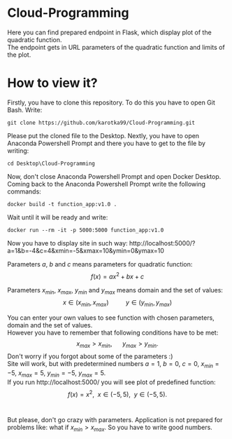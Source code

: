 # Cloud-Programming

Here you can find prepared endpoint in Flask, which display plot of the quadratic function.\
The endpoint gets in URL parameters of the quadratic function and limits of the plot. 

# How to view it?

Firstly, you have to clone this repository. To do this you have to open Git Bash. Write:
```
git clone https://github.com/karotka99/Cloud-Programming.git
```
Please put the cloned file to the Desktop.
Nextly, you have to open Anaconda Powershell Prompt and there you have to get to the file by writing:
```
cd Desktop\Cloud-Programming
```
Now, don't close Anaconda Powershell Prompt and open Docker Desktop. Coming back to the Anaconda Powershell Prompt write the following commands:

```
docker build -t function_app:v1.0 . 
 ```
 Wait until it will be ready and write:
 ```
 docker run --rm -it -p 5000:5000 function_app:v1.0
 ```
 
Now you have to display site in such way:
http://localhost:5000/?a=1&b=-4&c=4&xmin=-5&xmax=10&ymin=0&ymax=10


Parameters $a$, $b$ and $c$ means parameters for quadratic function: 
$$f(x)=ax^2+bx+c$$

Parameters $x_{min}$, $x_{max}$, $y_{min}$ and $y_{max}$ means domain and the set of values:
$$x \in (x_{min},x_{max}) ~~~~~~~~~~y \in (y_{min},y_{max})$$

You can enter your own values to see function with chosen parameters, domain and the set of values.\
However you have to remember that following conditions have to be met:
$$x_{max} > x_{min},~~~~~~ y_{max} > y_{min}.$$
Don't worry if you forgot about some of the parameters :) \
Site will work, but with predetermined numbers $a=1$, $b=0$, $c=0$, $x_{min}=-5$, $x_{max}=5$, $y_{min}=-5$, $y_{max}=5$.\
If you run http://localhost:5000/ you will see plot of predefined function:
$$f(x)=x^2, ~~ x\in (-5,5), ~~ y \in (-5,5).$$
\
\
But please, don't go crazy with parameters. Application is not prepared for problems like: what if $x_{min}> x_{max}$. So you have to write good numbers.
